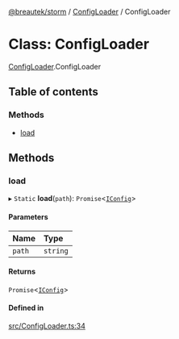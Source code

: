 [@breautek/storm](../README.md) / [ConfigLoader](../modules/ConfigLoader.md) / ConfigLoader

# Class: ConfigLoader

[ConfigLoader](../modules/ConfigLoader.md).ConfigLoader

## Table of contents

### Methods

- [load](ConfigLoader.ConfigLoader-1.md#load)

## Methods

### load

▸ `Static` **load**(`path`): `Promise`<[`IConfig`](../interfaces/IConfig.IConfig-1.md)\>

#### Parameters

| Name | Type |
| :------ | :------ |
| `path` | `string` |

#### Returns

`Promise`<[`IConfig`](../interfaces/IConfig.IConfig-1.md)\>

#### Defined in

[src/ConfigLoader.ts:34](https://github.com/breautek/storm/blob/3449719/src/ConfigLoader.ts#L34)
